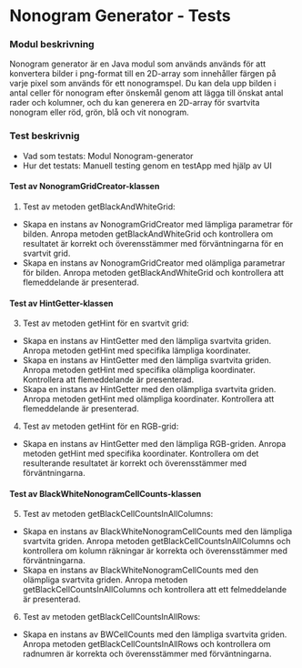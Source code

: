 # Nonogram Generator - Tests
### Modul beskrivning
Nonogram generator är en Java modul som används används för att konvertera bilder i png-format till en 2D-array som innehåller färgen på varje pixel som används för ett nonogramspel. Du kan dela upp bilden i antal celler för nonogram efter önskemål genom att lägga till önskat antal rader och kolumner, och du kan generera en 2D-array för svartvita nonogram eller röd, grön, blå och vit nonogram.

### Test beskrivnig
- Vad som testats: Modul Nonogram-generator
- Hur det testats: Manuell testing genom en testApp med hjälp av UI

#### Test av NonogramGridCreator-klassen
1. Test av metoden getBlackAndWhiteGrid:
- Skapa en instans av NonogramGridCreator med lämpliga parametrar för bilden.
  Anropa metoden getBlackAndWhiteGrid och kontrollera om resultatet är korrekt och överensstämmer med förväntningarna för en svartvit grid.
- Skapa en instans av NonogramGridCreator med olämpliga parametrar för bilden.
  Anropa metoden getBlackAndWhiteGrid och kontrollera att flemeddelande är presenterad.

#### Test av HintGetter-klassen
3. Test av metoden getHint för en svartvit grid:
- Skapa en instans av HintGetter med den lämpliga svartvita griden. Anropa metoden getHint med specifika lämpliga koordinater.
- Skapa en instans av HintGetter med den lämpliga svartvita griden. Anropa metoden getHint med specifika olämpliga koordinater.
Kontrollera att flemeddelande är presenterad.
- Skapa en instans av HintGetter med den olämpliga svartvita griden. Anropa metoden getHint med olämpliga koordinater.
Kontrollera att flemeddelande är presenterad.

4. Test av metoden getHint för en RGB-grid:
- Skapa en instans av HintGetter med den lämpliga RGB-griden. Anropa metoden getHint med specifika koordinater.
Kontrollera om det resulterande resultatet är korrekt och överensstämmer med förväntningarna.

#### Test av BlackWhiteNonogramCellCounts-klassen
5. Test av metoden getBlackCellCountsInAllColumns:
- Skapa en instans av BlackWhiteNonogramCellCounts med den lämpliga svartvita griden.
Anropa metoden getBlackCellCountsInAllColumns och kontrollera om kolumn räkningar är korrekta och överensstämmer med förväntningarna.
- Skapa en instans av BlackWhiteNonogramCellCounts med den olämpliga svartvita griden.
Anropa metoden getBlackCellCountsInAllColumns och kontrollera att ett felmeddelande är presenterad.

6. Test av metoden getBlackCellCountsInAllRows:
- Skapa en instans av BWCellCounts med den lämpliga svartvita griden.
Anropa metoden getBlackCellCountsInAllRows och kontrollera om radnumren är korrekta och överensstämmer med förväntningarna.
